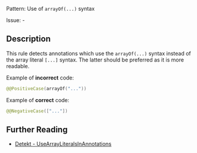 Pattern: Use of `arrayOf(...)` syntax

Issue: -

## Description

This rule detects annotations which use the `arrayOf(...)` syntax instead of the array literal `[...]` syntax. The latter should be preferred as it is more readable.
Example of **incorrect** code:

```kotlin@@PositiveCase(arrayOf("..."))```
Example of **correct** code:

```kotlin@@NegativeCase(["..."])```

## Further Reading

* [Detekt - UseArrayLiteralsInAnnotations](https://detekt.dev/docs/rules/style/#usearrayliteralsinannotations)